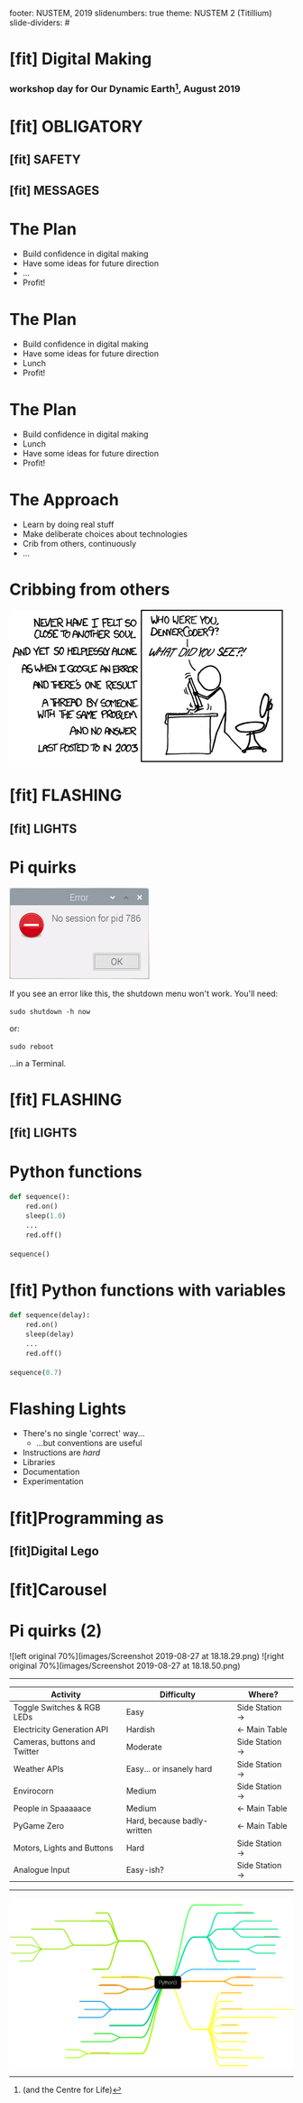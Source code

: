footer: NUSTEM, 2019
slidenumbers: true
theme: NUSTEM 2 (Titillium)
slide-dividers: #

# [fit] Digital Making

### workshop day for Our Dynamic Earth[^1], August 2019


[^1]: (and the Centre for Life)

# [fit] OBLIGATORY
## [fit] SAFETY
## [fit] MESSAGES

# The Plan

- Build confidence in digital making
- Have some ideas for future direction
- ...
- Profit!

# The Plan

- Build confidence in digital making
- Have some ideas for future direction
- Lunch
- Profit!

# The Plan

- Build confidence in digital making
- Lunch
- Have some ideas for future direction
- Profit!

# The Approach

- Learn by doing real stuff
- Make deliberate choices about technologies
- Crib from others, continuously
- ...

# Cribbing from others

![inline](images/wisdom_of_the_ancients.png)

# [fit] FLASHING 
## [fit] LIGHTS


# Pi quirks

![right, 150%](images/PID_error.png)  
  
If you see an error like this, the shutdown menu won't work. You'll need:

`sudo shutdown -h now`

or:

`sudo reboot`

...in a Terminal.

# [fit] FLASHING 
## [fit] LIGHTS

# Python functions

```python
def sequence():
    red.on()
    sleep(1.0)
    ...
    red.off()

sequence()
```

# [fit] Python functions with variables

```python
def sequence(delay):
    red.on()
    sleep(delay)
    ...
    red.off()

sequence(0.7)
```

# Flashing Lights

- There's no single 'correct' way...
    - ...but conventions are useful
- Instructions are *hard*
- Libraries
- Documentation
- Experimentation

# [fit]Programming as 
## [fit]**Digital Lego**

# [fit]Carousel

# Pi quirks (2)

![left original 70%](images/Screenshot 2019-08-27 at 18.18.29.png)
![right original 70%](images/Screenshot 2019-08-27 at 18.18.50.png)

---

| Activity  | Difficulty  | Where?  |
| --- | --- | --- |
| Toggle Switches & RGB LEDs | Easy | Side Station → |
| Electricity Generation API | Hardish | ← Main Table |
| Cameras, buttons and Twitter | Moderate | Side Station → |
| Weather APIs | Easy... or insanely hard | Side Station → |
| Envirocorn | Medium | Side Station → |
| People in Spaaaaace | Medium | ← Main Table |
| PyGame Zero | Hard, because badly-written | ← Main Table |
| Motors, Lights and Buttons | Hard | Side Station → |
| Analogue Input | Easy-ish? | Side Station → |

---
![fit](images/mind_map.png)

